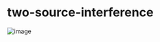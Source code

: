 # two-source-interference
![image](https://user-images.githubusercontent.com/19738554/163878796-2c5c2ed6-e33c-406e-b719-134e9fed304b.png)
